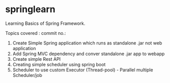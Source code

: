 # springlearn
Learning Basics of Spring Framework. 

Topics covered :
commit no.: 
1. Create Simple Spring application which runs as standalone .jar not web application
2. Add Spring MVC dependency and conver standalone .jar app to webapp
3. Create simple Rest API
4. Creating simple scheduler using spring boot
5. Scheduler to use custom Executor (Thread-pool) - Parallel multiple Scheduler/job
